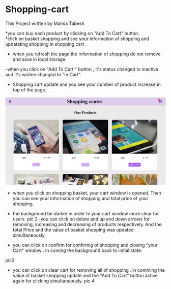# Shopping-cart

 This Project written by Mahsa Tabesh

*you can buy each product by clicking on "Add To Cart" button.  
*click on basket shopping and see your information of shopping and updatating shopping in shopping cart .
* when you refresh the page the information of shopping do not remove and save in local storage.

-when you click on "Add To Cart " button , it's status changed to inactive and it's wriiten changed to "In Cart". 
- Shopping cart update and you see your number of product increase in top of the page.
<img src="images/pic1.JPG" width="700"/>


- when you click on shopping basket, your cart window is opened. Then you can see your information of shopping and total price of your shopping.
- the background be darker in order to your cart window  more clear for users.
pic 2
-you can click on delete and up and down arrows for removing, increasing and decreasing of products respectively. And the total Price and the value of basket shopping was updated simultaneously.

- you can click on confirm for confirmig of shopping and closing "your Cart" window . In coming the background back to initial state.

pic3

- you can click on clear cart for removing all of shopping . in comming the value of basket shopping update  and the "Add To Cart" button active again for clicking simultaneously.
pic 4







